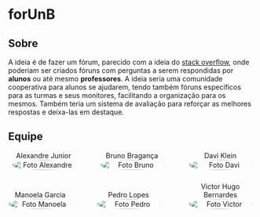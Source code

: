 # forUnB

## Sobre

A ideia é de fazer um fórum, parecido com a ideia do [stack overflow](https://stackoverflow.com/), onde poderiam ser criados fóruns com perguntas a serem respondidas por **alunos** ou até mesmo **professores**. A ideia seria uma comunidade cooperativa para alunos se ajudarem, tendo também fóruns específicos para as turmas e seus monitores, facilitando a organização para os mesmos. Também teria um sistema de avaliação para reforçar as melhores respostas e deixa-las em destaque.

## Equipe

<div style="display: flex; flex-direction: column; align-items: center; gap: 25px;">
    <div style="display: flex; align-items: end; justify-content: center; gap: 50px;">
        <div style="text-align: center;">
            Alexandre Junior
            <br/>
            <a href="https://github.com/AlexandreLJr" target="_blank">
                <img src="https://github.com/AlexandreLJr.png" alt="Foto Alexandre" width="130px" height="50%" style="border-radius:50%"/>
            </a>
        </div>
        <div style="text-align: center;">
            Bruno Bragança
            <br/>
            <a href="https://github.com/BrunoBReis" target="_blank">
                <img src="https://github.com/BrunoBReis.png" alt="Foto Bruno" width="130px" height="50%" style="border-radius:50%"/>
            </a>
        </div>
        <div style="text-align: center;">
            Davi Klein
            <br/>
            <a href="https://github.com/davi-Klevy" target="_blank">
                <img src="https://github.com/davi-Klevy.png" alt="Foto Davi" width="130px" height="50%" style="border-radius:50%"/>
            </a>
        </div>
    </div>
    <div style="display: flex; align-items: end; justify-content: center; gap: 50px;">
        <div style="text-align: center;">
            Manoela Garcia
            <br/>
            <a href="https://github.com/manu-sgc" target="_blank">
                <img src="https://github.com/manu-sgc.png" alt="Foto Manoela" width="130px" height="50%" style="border-radius:50%"/>
            </a>
        </div>
        <div style="text-align: center;">
            Pedro Lopes
            <br/>
            <a href="https://github.com/pLopess" target="_blank">
                <img src="https://github.com/pLopess.png" alt="Foto Pedro" width="130px" height="50%" style="border-radius:50%"/>
            </a>
        </div>
        <div style="text-align: center;">
            Victor Hugo Bernardes
            <br/>
            <a href="https://github.com/VHbernardes" target="_blank">
                <img src="https://github.com/VHbernardes.png" alt="Foto Victor" width="130px" height="50%" style="border-radius:50%"/>
            </a>
        </div>
    </div>
</div>
